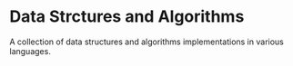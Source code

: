 # Data Strctures and Algorithms

A collection of data structures and algorithms implementations in various languages.
